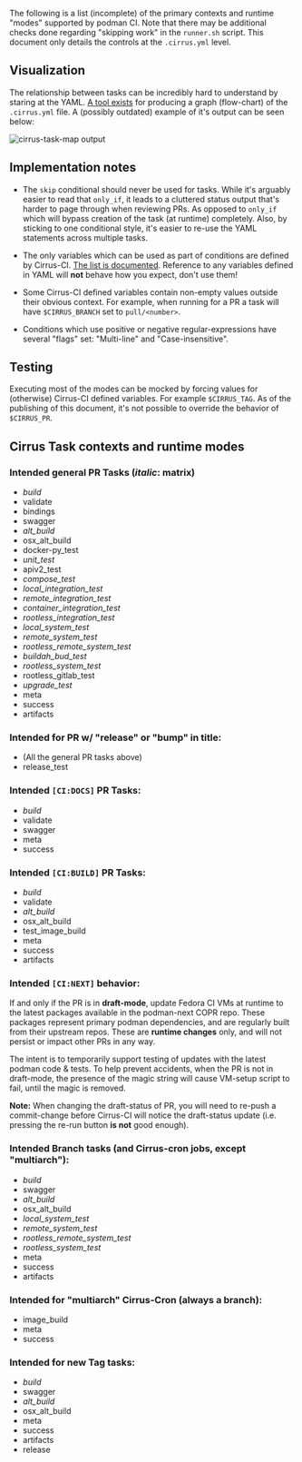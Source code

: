 The following is a list (incomplete) of the primary contexts and runtime
"modes" supported by podman CI.  Note that there may be additional checks
done regarding "skipping work" in the `runner.sh` script.  This document
only details the controls at the `.cirrus.yml` level.

## Visualization

The relationship between tasks can be incredibly hard to understand by
staring at the YAML.
[A tool exists](https://github.com/containers/automation/tree/main/cirrus-task-map)
for producing a graph (flow-chart) of the `.cirrus.yml` file.  A (possibly
outdated) example of it's output can be seen below:

![cirrus-task-map output](https://github.com/containers/podman/wiki/cirrus-map.svg)

## Implementation notes

+ The `skip` conditional should never be used for tasks.
  While it's arguably easier to read that `only_if`, it leads to a cluttered
  status output that's harder to page through when reviewing PRs.  As opposed
  to `only_if` which will bypass creation of the task (at runtime) completely.
  Also, by sticking to one conditional style, it's easier to re-use the YAML
  statements across multiple tasks.

+ The only variables which can be used as part of conditions are defined by
  Cirrus-CI.
  [The list is documented](https://cirrus-ci.org/guide/writing-tasks/#environment-variables).  Reference to any variables defined in YAML will **not** behave how
  you expect, don't use them!

* Some Cirrus-CI defined variables contain non-empty values outside their
  obvious context. For example, when running for a PR a task will have
  `$CIRRUS_BRANCH` set to `pull/<number>`.

* Conditions which use positive or negative regular-expressions have several
  "flags" set: "Multi-line" and "Case-insensitive".

## Testing

Executing most of the modes can be mocked by forcing values for (otherwise)
Cirrus-CI defined variables.  For example `$CIRRUS_TAG`.  As of the publishing
of this document, it's not possible to override the behavior of `$CIRRUS_PR`.

## Cirrus Task contexts and runtime modes

### Intended general PR Tasks (*italic*: matrix)
+ *build*
+ validate
+ bindings
+ swagger
+ *alt_build*
+ osx_alt_build
+ docker-py_test
+ *unit_test*
+ apiv2_test
+ *compose_test*
+ *local_integration_test*
+ *remote_integration_test*
+ *container_integration_test*
+ *rootless_integration_test*
+ *local_system_test*
+ *remote_system_test*
+ *rootless_remote_system_test*
+ *buildah_bud_test*
+ *rootless_system_test*
+ rootless_gitlab_test
+ *upgrade_test*
+ meta
+ success
+ artifacts

### Intended for PR w/ "release" or "bump" in title:
+ (All the general PR tasks above)
+ release_test

### Intended `[CI:DOCS]` PR Tasks:
+ *build*
+ validate
+ swagger
+ meta
+ success

### Intended `[CI:BUILD]` PR Tasks:
+ *build*
+ validate
+ *alt_build*
+ osx_alt_build
+ test_image_build
+ meta
+ success
+ artifacts

### Intended `[CI:NEXT]` behavior:

If and only if the PR is in **draft-mode**, update Fedora CI VMs at runtime
to the latest packages available in the podman-next COPR repo.  These packages
represent primary podman dependencies, and are regularly built from their
upstream repos.  These are **runtime changes** only, and will not persist
or impact other PRs in any way.

The intent is to temporarily support testing of updates with the latest podman
code & tests.  To help prevent accidents, when the PR is not in draft-mode, the
presence of the magic string will cause VM-setup script to fail, until the magic
is removed.

**Note:** When changing the draft-status of PR, you will need to re-push a
commit-change before Cirrus-CI will notice the draft-status update (i.e.
pressing the re-run button **is not** good enough).

### Intended Branch tasks (and Cirrus-cron jobs, except "multiarch"):
+ *build*
+ swagger
+ *alt_build*
+ osx_alt_build
+ *local_system_test*
+ *remote_system_test*
+ *rootless_remote_system_test*
+ *rootless_system_test*
+ meta
+ success
+ artifacts

### Intended for "multiarch" Cirrus-Cron (always a branch):
+ image_build
+ meta
+ success

### Intended for new Tag tasks:
+ *build*
+ swagger
+ *alt_build*
+ osx_alt_build
+ meta
+ success
+ artifacts
+ release
